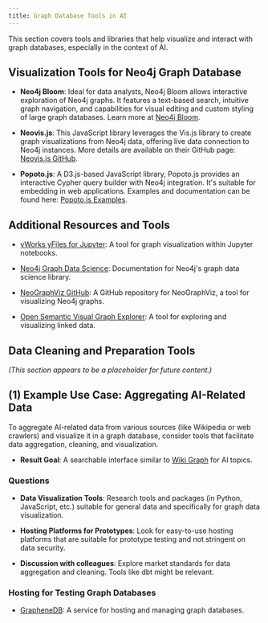 ```yaml
---
title: Graph Database Tools in AI
---
```



This section covers tools and libraries that help visualize and interact with graph databases, especially in the context of AI.

## Visualization Tools for Neo4j Graph Database

- **Neo4j Bloom**: Ideal for data analysts, Neo4j Bloom allows interactive exploration of Neo4j graphs. It features a text-based search, intuitive graph navigation, and capabilities for visual editing and custom styling of large graph databases. Learn more at [Neo4j Bloom](https://neo4j.com/developer-blog/15-tools-for-visualizing-your-neo4j-graph-database/).

- **Neovis.js**: This JavaScript library leverages the Vis.js library to create graph visualizations from Neo4j data, offering live data connection to Neo4j instances. More details are available on their GitHub page: [Neovis.js GitHub](https://github.com/neo4j-contrib/neovis.js).

- **Popoto.js**: A D3.js-based JavaScript library, Popoto.js provides an interactive Cypher query builder with Neo4j integration. It's suitable for embedding in web applications. Examples and documentation can be found here: [Popoto.js Examples](https://github.com/Nhogs/popoto-examples/blob/master/factual/readme.md).

## Additional Resources and Tools

- [yWorks yFiles for Jupyter](https://www.yworks.com/products/yfiles-graphs-for-jupyter): A tool for graph visualization within Jupyter notebooks.

- [Neo4j Graph Data Science](https://neo4j.com/docs/graph-data-science/current/): Documentation for Neo4j's graph data science library.

- [NeoGraphViz GitHub](https://github.com/icfly2/neographviz): A GitHub repository for NeoGraphViz, a tool for visualizing Neo4j graphs.

- [Open Semantic Visual Graph Explorer](https://opensemanticsearch.org/graph-explorer/): A tool for exploring and visualizing linked data.

## Data Cleaning and Preparation Tools

*(This section appears to be a placeholder for future content.)*

## (1) Example Use Case: Aggregating AI-Related Data

To aggregate AI-related data from various sources (like Wikipedia or web crawlers) and visualize it in a graph database, consider tools that facilitate data aggregation, cleaning, and visualization.

- **Result Goal**: A searchable interface similar to [Wiki Graph](https://blinpete.github.io/wiki-graph/?lang=en&wordle=&query=Outline%20of%20artificial%20intelligence) for AI topics.


### Questions

- **Data Visualization Tools**: Research tools and packages (in Python, JavaScript, etc.) suitable for general data and specifically for graph data visualization.

- **Hosting Platforms for Prototypes**: Look for easy-to-use hosting platforms that are suitable for prototype testing and not stringent on data security.


- **Discussion with colleagues**: Explore market standards for data aggregation and cleaning. Tools like dbt might be relevant.

### Hosting for Testing Graph Databases

- [GrapheneDB](https://graphenedb.com/): A service for hosting and managing graph databases.
